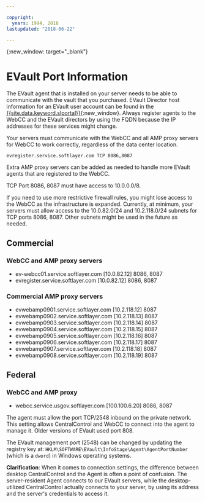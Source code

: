 ```yaml
---

copyright:
  years: 1994, 2018
lastupdated: "2018-06-22"

---
```

{:new_window: target="_blank"}

# EVault Port Information

The EVault agent that is installed on your server needs to be able to communicate with the vault that you purchased. EVault Director host information for an EVault user account can be found in the [{{site.data.keyword.slportal}}](https://control.softlayer.com/){:new_window}. Always register agents to the WebCC and the EVault directors by using the FQDN because the IP addresses for these services might change. 

Your servers must communicate with the WebCC and all AMP proxy servers for WebCC to work correctly, regardless of the data center location.

```
evregister.service.softlayer.com TCP 8086,8087
```

Extra AMP proxy servers can be added as needed to handle more EVault agents that are registered to the WebCC. 

TCP Port 8086, 8087 must have access to 10.0.0.0/8. 

If you need to use more restrictive firewall rules, you might lose access to the WebCC as the infrastructure is expanded. Currently, at minimum, your servers must allow access to the 10.0.82.0/24 and 10.2.118.0/24 subnets for TCP ports 8086, 8087. Other subnets might be used in the future as needed.

## Commercial

### WebCC and AMP proxy servers

- ev-webcc01.service.softlayer.com [10.0.82.12] 8086, 8087
- evregister.service.softlayer.com [10.0.82.12] 8086, 8087

### Commercial AMP proxy servers

- evwebamp0901.service.softlayer.com [10.2.118.12] 8087
- evwebamp0902.service.softlayer.com [10.2.118.13] 8087
- evwebamp0903.service.softlayer.com [10.2.118.14] 8087
- evwebamp0904.service.softlayer.com [10.2.118.15] 8087
- evwebamp0905.service.softlayer.com [10.2.118.16] 8087
- evwebamp0906.service.softlayer.com [10.2.118.17] 8087
- evwebamp0907.service.softlayer.com [10.2.118.18] 8087
- evwebamp0908.service.softlayer.com [10.2.118.19] 8087

## Federal

### WebCC and AMP proxy

- webcc.service.usgov.softlayer.com [100.100.6.20] 8086, 8087
 
The agent must allow the port TCP/2548 inbound on the private network. This setting allows CentralControl and WebCC to connect into the agent to manage it. Older versions of EVault used port 808.

The EVault management port (2548) can be changed by updating the registry key at: `HKLM\SOFTWARE\EVault\InfoStage\Agent\AgentPortNumber` (which is a `dword`) in Windows operating systems.

**Clarification**: When it comes to connection settings, the difference between desktop CentralControl and the Agent is often a point of confusion. The server-resident Agent connects to our EVault servers, while the desktop-utilized CentralControl actually connects to your server, by using its address and the server's credentials to access it.
